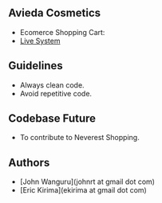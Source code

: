 ## Avieda Cosmetics

- Ecomerce Shopping Cart: 
- [Live System](http://avieda.eryxlabs.com)

## Guidelines

- Always clean code.
- Avoid repetitive code.

## Codebase Future

- To contribute to Neverest Shopping.

## Authors

- [John Wanguru](johnrt at gmail dot com)
- [Eric Kirima](ekirima at gmail dot com)
